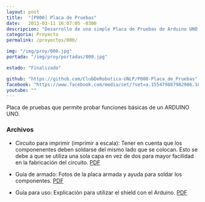 ```yaml
---
layout: post
title:  "[P000] Placa de Pruebas"
date:   2013-03-11 16:07:05 -0300
descripcion: "Desarrollo de una simple Placa de Pruebas de Arduino UNO con códigos de ejemplo para utiliza los distintos sensores y actuadores que se discutieron en los cursos."
categoria: Proyecto
permalink: /proyectos/000/

img: "/img/proy/000.jpg"
portada: "/img/proy/portadas/000.jpg"

estado: "Finalizado"

github: "https://github.com/ClubDeRobotica-UNLP/P000-Placa_de_Pruebas"
facebook: "https://www.facebook.com/media/set/?set=a.155479887982986.1073741831.141209272743381&type=3"
youtube: ""
---
```


Placa de pruebas que permite probar funciones básicas de un ARDUINO UNO.

### Archivos

- Circuito para imprimir (imprimir a escala): Tener en cuenta que los componenentes deben soldarse del mismo lado que se colocan. Esto se debe a que se utiliza una sola capa en vez de dos para mayor facilidad en la fabricación del circuito. [PDF](https://www.dropbox.com/s/lpi1cfrgks5b84c/pcb_proy_00.pdf?dl=1)

- Guía de armado: Fotos de la placa armada y ayuda para soldar los componentes. [PDF](https://www.dropbox.com/s/3urphg1xagenarn/como_armar_proy_00.pdf?dl=1)

- Guía para uso: Explicación para utilizar el shield con el Arduino. [PDF](https://www.dropbox.com/s/pkn7ybuhnuvux3c/guia_uso_proy_00.pdf?dl=1)

